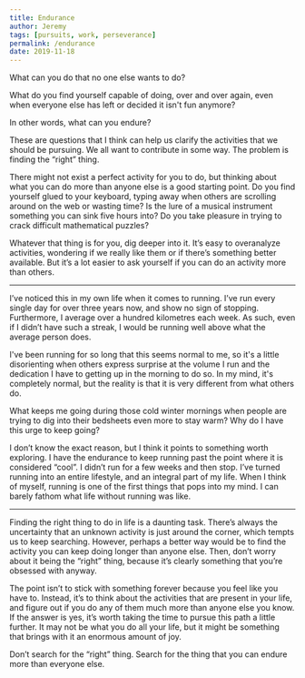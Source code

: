 ```yaml
---
title: Endurance
author: Jeremy
tags: [pursuits, work, perseverance]
permalink: /endurance
date: 2019-11-18
---
```


What can you do that no one else wants to do?

What do you find yourself capable of doing, over and over again, even when everyone else has left or decided it isn't fun anymore?

In other words, what can you endure?

These are questions that I think can help us clarify the activities that we should be pursuing. We all want to contribute in some way. The problem is finding the “right” thing.

There might not exist a perfect activity for you to do, but thinking about what you can do more than anyone else is a good starting point. Do you find yourself glued to your keyboard, typing away when others are scrolling around on the web or wasting time? Is the lure of a musical instrument something you can sink five hours into? Do you take pleasure in trying to crack difficult mathematical puzzles?

Whatever that thing is for you, dig deeper into it. It’s easy to overanalyze activities, wondering if we really like them or if there’s something better available. But it’s a lot easier to ask yourself if you can do an activity more than others.

---

I’ve noticed this in my own life when it comes to running. I’ve run every single day for over three years now, and show no sign of stopping. Furthermore, I average over a hundred kilometres each week. As such, even if I didn’t have such a streak, I would be running well above what the average person does.

I've been running for so long that this seems normal to me, so it's a little disorienting when others express surprise at the volume I run and the dedication I have to getting up in the morning to do so. In my mind, it's completely normal, but the reality is that it is very different from what others do.

What keeps me going during those cold winter mornings when people are trying to dig into their bedsheets even more to stay warm? Why do I have this urge to keep going?

I don’t know the exact reason, but I think it points to something worth exploring. I have the endurance to keep running past the point where it is considered “cool”. I didn’t run for a few weeks and then stop. I’ve turned running into an entire lifestyle, and an integral part of my life. When I think of myself, running is one of the first things that pops into my mind. I can barely fathom what life without running was like.

---

Finding the right thing to do in life is a daunting task. There’s always the uncertainty that an unknown activity is just around the corner, which tempts us to keep searching. However, perhaps a better way would be to find the activity you can keep doing longer than anyone else. Then, don’t worry about it being the “right” thing, because it’s clearly something that you’re obsessed with anyway.

The point isn’t to stick with something forever because you feel like you have to. Instead, it’s to think about the activities that are present in your life, and figure out if you do any of them much more than anyone else you know. If the answer is yes, it’s worth taking the time to pursue this path a little further. It may not be what you do all your life, but it might be something that brings with it an enormous amount of joy.

Don’t search for the “right” thing. Search for the thing that you can endure more than everyone else.
